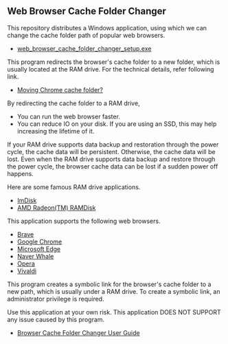 ## Web Browser Cache Folder Changer

This repository distributes a Windows application, using which we can change the cache folder path of popular web browsers.
*   [web\_browser\_cache\_folder\_changer\_setup.exe](https://github.com/kmscom/Browser-Cache-Folder-Changer/blob/main/Release/web_browser_cache_folder_changer_setup.exe)

This program redirects the browser's cache folder to a new folder, which is usually located at the RAM drive. For the technical details, refer following link.
*   [Moving Chrome cache folder?](https://superuser.com/questions/866016/moving-chrome-cache-folder)

By redirecting the cache folder to a RAM drive,

*   You can run the web browser faster.
*   You can reduce IO on your disk. If you are using an SSD, this may help increasing the lifetime of it.

If your RAM drive supports data backup and restoration through the power cycle, the cache data will be persistent. Otherwise, the cache data will be lost. Even when the RAM drive supports data backup and restore through the power cycle, the browser cache data can be lost if a sudden power off happens.

Here are some famous RAM drive applications.
*   [ImDisk](https://sourceforge.net/projects/imdisk-toolkit/)
*   [AMD Radeon(TM) RAMDisk](https://www.radeonramdisk.com/software_downloads.php)

This application supports the following web browsers.
*   [Brave](https://brave.com/)
*   [Google Chrome](https://www.google.com/)
*   [Microsoft Edge](https://www.microsoft.com/edge/)
*   [Naver Whale](https://whale.naver.com/)
*   [Opera](https://www.opera.com/)
*   [Vivaldi](https://vivaldi.com/)

This program creates a symbolic link for the browser's cache folder to a new path, which is usually under a RAM drive. To create a symbolic link, an administrator privilege is required.

Use this application at your own risk. This application DOES NOT SUPPORT any issue caused by this program.
- [Browser Cache Folder Changer User Guide](https://github.com/kmscom/Browser-Cache-Folder-Changer/blob/main/User%20Guide/User%20Guide.md)
